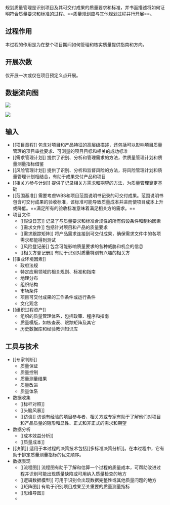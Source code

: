 规划质量管理是识别项目及其可交付成果的质量要求和标准，并书面描述将如何证明符合质量要求和标准的过程。==质量规划应与其他规划过程并行开展==。

## 过程作用
本过程的作用是为在整个项目期间如何管理和核实质量提供指南和方向。

## 开展次数
仅开展一次或仅在项目预定义点开展。

## 数据流向图
![](https://raw.githubusercontent.com/a812305914/PMP/main/img/202210111950135.png)


![](https://raw.githubusercontent.com/a812305914/PMP/main/img/202210111949155.png)

## 输入
+ [[项目章程]] 包含对项目和产品特征的高层级描述，还包括可以影响项目质量管理的项目审批要求、可测量的项目目标和相关的成功标准
+ [[需求管理计划]] 提供了识别、分析和管理需求的方法，供质量管理计划和质量测量指标借鉴
+ [[风险管理计划]] 提供了识别、分析和监督风险的方法，将风险管理计划和质量管理计划相结合，有助于成果交付产品和项目
+ [[相关方参与计划]] 提供了记录相关方需求和期望的方法，为质量管理奠定基础
+ [[范围基准]] 需要考虑WBS和项目范围说明书记录的可交付成果。范围说明书包含可交付成果的验收标准，该标准可能导致质量成本并进而使项目成本上升或降低。==满足所有的验收标准意味着满足相关方的需求。==
+ 项目文件
	+ [[假设日志]] 记录了与质量要求和标准合规性的所有假设条件和制约因素
	+ [[需求文件]] 包括针对项目和产品的质量要求
	+ [[需求跟踪矩阵]] 将产品需求连接到可交付成果，确保需求文件中的各项需求都能得到测试
	+ [[风险登记册]] 包含可能影响质量要求的各种威胁和机会的信息
	+ [[相关方登记册]] 有助于识别对质量特别有兴趣的相关方
+ [[事业环境因素]]
	+ 政府法规
	+ 特定应用领域的相关规则、标准和指南
	+ 地理分布
	+ 组织结构
	+ 市场条件
	+ 项目可交付成果的工作条件或运行条件
	+ 文化观念
+ [[组织过程资产]]
	+ 组织的质量管理体系，包括政策、程序和指南
	+ 质量模版，如核查表、跟踪矩阵及其它
	+ 历史数据库和经验教训知识库

## 工具与技术
+ [[专家判断]]
	+ 质量保证
	+ 质量控制
	+ 质量测量结果
	+ 质量改进
	+ 质量体系
+ 数据收集
	+ [[标杆对照]]
	+ [[头脑风暴]]
	+ [[访谈]] 访谈有经验的项目参与者、相关方或专家有助于了解他们对项目和产品质量的隐形和显性、正式和非正式的需求和期望
+ 数据分析
	+ [[成本效益分析]]
	+ [[质量成本]]
+ [[决策]] 适用于本过程的决策技术包括[[多标准决策分析]]。在本过程中，它有助于排定质量测量指标的优先顺序。
+ 数据表现
	+ [[流程图]] 流程图有助于了解和估算一个过程的质量成本，可帮助改进过程并识别可能出现质量缺陷或可用纳入质量检查的地方
	+ [[逻辑数据模型]] 可用于识别会出现数据完整性或其他质量问题的地方
	+ [[矩阵图]] 有助于识别项目成果至关重要的质量测量指标
	+ [[思维导图]]
	+ 